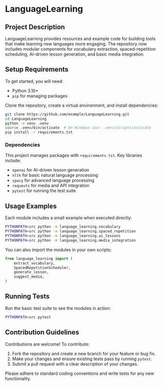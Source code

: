 # LanguageLearning

## Project Description

LanguageLearning provides resources and example code for building tools that make learning new languages more engaging. The repository now includes modular components for vocabulary extraction, spaced-repetition scheduling, AI-driven lesson generation, and basic media integration.

## Setup Requirements

To get started, you will need:

- Python 3.10+
- `pip` for managing packages

Clone the repository, create a virtual environment, and install dependencies:

```bash
git clone https://github.com/example/LanguageLearning.git
cd LanguageLearning
python -m venv .venv
source .venv/bin/activate  # On Windows use: .venv\Scripts\activate
pip install -r requirements.txt
```

### Dependencies

This project manages packages with `requirements.txt`. Key libraries include:

- `openai` for AI-driven lesson generation
- `nltk` for basic natural language processing
- `spacy` for advanced language processing
- `requests` for media and API integration
- `pytest` for running the test suite

## Usage Examples

Each module includes a small example when executed directly:

```bash
PYTHONPATH=src python -m language_learning.vocabulary
PYTHONPATH=src python -m language_learning.spaced_repetition
PYTHONPATH=src python -m language_learning.ai_lessons
PYTHONPATH=src python -m language_learning.media_integration
```

You can also import the modules in your own scripts:

```python
from language_learning import (
    extract_vocabulary,
    SpacedRepetitionScheduler,
    generate_lesson,
    suggest_media,
)
```

## Running Tests

Run the basic test suite to see the modules in action:

```bash
PYTHONPATH=src pytest
```

## Contribution Guidelines

Contributions are welcome! To contribute:

1. Fork the repository and create a new branch for your feature or bug fix.
2. Make your changes and ensure existing tests pass by running `pytest`.
3. Submit a pull request with a clear description of your changes.

Please adhere to standard coding conventions and write tests for any new functionality.
